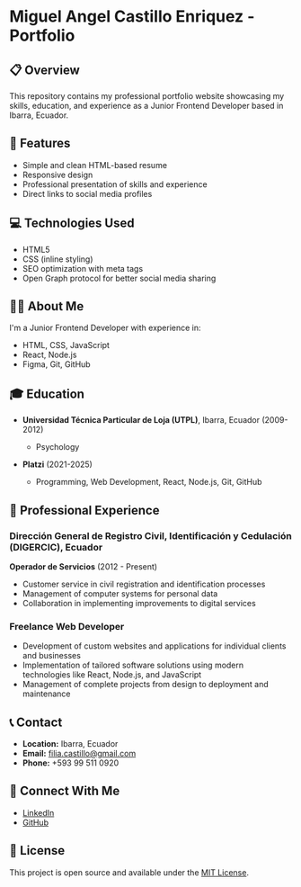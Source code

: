 # Miguel Angel Castillo Enriquez - Portfolio

## 📋 Overview

This repository contains my professional portfolio website showcasing my skills, education, and experience as a Junior Frontend Developer based in Ibarra, Ecuador.

## 🚀 Features

- Simple and clean HTML-based resume
- Responsive design
- Professional presentation of skills and experience
- Direct links to social media profiles

## 💻 Technologies Used

- HTML5
- CSS (inline styling)
- SEO optimization with meta tags
- Open Graph protocol for better social media sharing

## 👨‍💻 About Me

I'm a Junior Frontend Developer with experience in:
- HTML, CSS, JavaScript
- React, Node.js
- Figma, Git, GitHub

## 🎓 Education

- **Universidad Técnica Particular de Loja (UTPL)**, Ibarra, Ecuador (2009-2012)
  - Psychology

- **Platzi** (2021-2025)
  - Programming, Web Development, React, Node.js, Git, GitHub

## 💼 Professional Experience

### Dirección General de Registro Civil, Identificación y Cedulación (DIGERCIC), Ecuador
**Operador de Servicios** (2012 - Present)
- Customer service in civil registration and identification processes
- Management of computer systems for personal data
- Collaboration in implementing improvements to digital services

### Freelance Web Developer
- Development of custom websites and applications for individual clients and businesses
- Implementation of tailored software solutions using modern technologies like React, Node.js, and JavaScript
- Management of complete projects from design to deployment and maintenance

## 📞 Contact

- **Location:** Ibarra, Ecuador
- **Email:** filia.castillo@gmail.com
- **Phone:** +593 99 511 0920

## 🔗 Connect With Me

- [LinkedIn](https://www.linkedin.com/in/miguel-angel-castillo-enriquez-5bb9a986/)
- [GitHub](https://github.com/MiguelAngelEc)

## 📝 License

This project is open source and available under the [MIT License](LICENSE).
